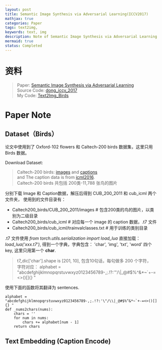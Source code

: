 ```yaml
---
layout: post
title: Semantic Image Synthesis via Adversarial Learning(ICCV2017)
mathjax: true
categories: Paper
tags: text2img,
keywords: text, img
description: Note of Semantic Image Synthesis via Adversarial Learning
mermaid: true
status: Completed
---
```


# 资料
> Paper: [Semantic Image Synthesis via Adversarial Learning](https://arxiv.org/pdf/1707.06873.pdf)  
> Source Code: [dong_iccv_2017](https://github.com/woozzu/dong_iccv_2017)  
> My Code: [Text2Img_Birds](https://github.com/huangtao36/Text2Img_Birds)


# Paper Note
## Dataset（Birds）
论文中使用到了 Oxford-102 flowers 和 Caltech-200 birds 数据集，这里只用 Birds 数据。

Download Dataset:  
> Caltech-200 birds: [images](http://www.vision.caltech.edu/visipedia/CUB-200-2011.html) and [captions](https://drive.google.com/file/d/0B0ywwgffWnLLLUc2WHYzM0Q2eWc/view?usp=sharing)  
> and The caption data is from [icml2016](https://github.com/reedscot/icml2016).  
> Caltech-200 birds 共包括 200类-11,788 张鸟的图片

分别下载 Image 和 Caption数据，解压后得到 CUB_200_2011 和 cub_icml 两个文件夹， 使用到的文件目录有：  
- Caltech200_birds/CUB_200_2011/images  # 包含200类的鸟的图片，以类别为二级目录  
- Caltech200_birds/cub_icml  # 对应每一个 image 的 caption 数据，.t7 文件  
- Caltech200_birds/cub_icml/trainvalclasses.txt   # 用于训练的类别目录

.t7 文件使用 *from torch.utils.serialization import load_lua* 直接加载： *load_lua('xxx.t7')*, 得到一个字典，字典包含： 'char', 'img', 'txt', 'word' 四个 key, 这里只用第一个 **char**.

> t7_dic['char'].shape is [201, 10], 包含10句话，每句做多 200 个字符，   
> 字符对应： alphabet = "abcdefghijklmnopqrstuvwxyz0123456789-,;.!?:'\"/\\|_@#$%^&*~`+-=<>()[]{} "  


使用下面的函数将其翻译为 sentences.
```
alphabet = "abcdefghijklmnopqrstuvwxyz0123456789-,;.!?:'\"/\\|_@#$%^&*~`+-=<>()[]{} "
def _nums2chars(nums):
    chars = ''
    for num in nums:
        chars += alphabet[num - 1]
    return chars
```

## Text Embedding (Caption Encode)



